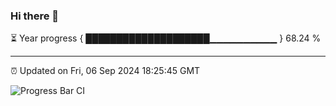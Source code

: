 ### Hi there 👋

⏳ Year progress { ████████████████████▁▁▁▁▁▁▁▁▁▁ } 68.24 %

---

⏰ Updated on Fri, 06 Sep 2024 18:25:45 GMT

![Progress Bar CI](https://github.com/liununu/liununu/workflows/Progress%20Bar%20CI/badge.svg)
